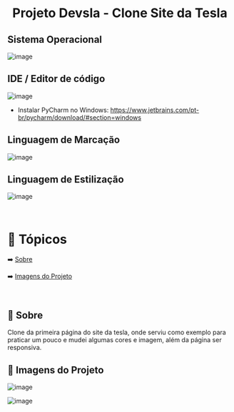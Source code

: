 <h1 align="center">
  <a> Projeto Devsla - Clone Site da Tesla  </a>
</h1>

<h2>Sistema Operacional</h2>

![image](https://user-images.githubusercontent.com/37275221/125127956-b2f42c80-e0d3-11eb-9d38-619abc7148ce.png) 


<h2>IDE / Editor de código </h2>

![image](https://user-images.githubusercontent.com/37275221/127346661-b2b51a03-8e4c-4788-a691-7554cf58948f.png)

- Instalar PyCharm no Windows: https://www.jetbrains.com/pt-br/pycharm/download/#section=windows

<h2> Linguagem de Marcação </h2>

![image](https://user-images.githubusercontent.com/37275221/129412117-b36f2ed0-40e5-4207-9758-7b262a012fc5.png)

<h2> Linguagem de Estilização </h2>

![image](https://user-images.githubusercontent.com/37275221/129412136-c462e004-863c-4745-8b30-5b4d869a58f7.png)




<br>


🏁 Tópicos
=================
 <!--ts-->
  ➡️ [Sobre](#Sobre)
  
  ➡️ [Imagens do Projeto](#ImgDoProj)

<br>



<h2> 🔵 Sobre </h2>

Clone da primeira página do site da tesla, onde serviu como exemplo para praticar um pouco e mudei algumas cores e imagem, além da página ser responsiva. 

<h2> 🔵 Imagens do Projeto </h2>

![image](https://user-images.githubusercontent.com/37275221/129460780-d2eed303-da8b-489e-9592-e590ea353110.png)

![image](https://user-images.githubusercontent.com/37275221/129461032-62cb7465-0956-4864-8ae0-db955d3aadb2.png)


